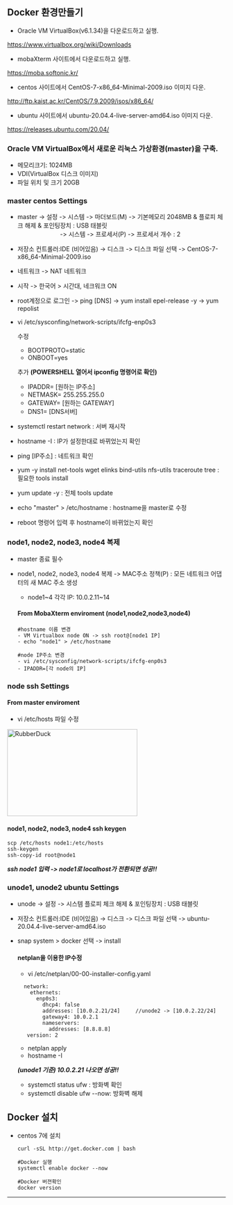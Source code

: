 ## Docker 환경만들기

* Oracle VM VirtualBox(v6.1.34)을 다운로드하고 실행.

https://www.virtualbox.org/wiki/Downloads

* mobaXterm 사이트에서 다운로드하고 실행.

https://moba.softonic.kr/

* centos 사이트에서 CentOS-7-x86_64-Minimal-2009.iso 이미지 다운.

http://ftp.kaist.ac.kr/CentOS/7.9.2009/isos/x86_64/

* ubuntu 사이트에서 	ubuntu-20.04.4-live-server-amd64.iso 이미지 다운.

https://releases.ubuntu.com/20.04/

### Oracle VM VirtualBox에서 새로운 리눅스 가상환경(master)을 구축.
* 메모리크기: 1024MB
* VDI(VirtualBox 디스크 이미지)
* 파일 위치 및 크기 20GB

### master centos Settings
* master -> 설정 -> 시스템 -> 마더보드(M) -> 기본메모리 2048MB & 플로피 체크 해제 & 포인팅장치 : USB 태블릿   
       -> 시스템 -> 프로세서(P) -> 프로세서 개수 : 2
* 저장소 컨트롤러:IDE (비어있음) -> 디스크 -> 디스크 파일 선택 -> CentOS-7-x86_64-Minimal-2009.iso 
* 네트워크 -> NAT 네트워크
* 시작 -> 한국어 > 시간대, 네크워크 ON
* root계정으로 로그인 -> ping [DNS] -> yum install epel-release -y -> yum repolist
* vi /etc/sysconfing/network-scripts/ifcfg-enp0s3
  
  수정
  - BOOTPROTO=static
  - ONBOOT=yes
  
  추가 **(POWERSHELL 열어서 ipconfig 명령어로 확인)**
  - IPADDR= [원하는 IP주소]
  - NETMASK= 255.255.255.0
  - GATEWAY= [원하는 GATEWAY]
  - DNS1= [DNS서버]
* systemctl restart network : 서버 재시작
* hostname -I : IP가 설정한대로 바뀌었는지 확인
* ping [IP주소] : 네트워크 확인
* yum -y install net-tools wget elinks bind-utils nfs-utils traceroute tree : 필요한 tools install
* yum update -y : 전체 tools update
* echo "master" > /etc/hostname : hostname을 master로 수정
* reboot 명령어 입력 후 hostname이 바뀌었는지 확인

### node1, node2, node3, node4 복제
* master 종료 필수
* node1, node2, node3, node4 복제 -> MAC주소 정책(P) : 모든 네트워크 어댑터의 새 MAC 주소 생성

  - node1&#126;4 각각 IP: 10.0.2.11&#126;14   
  #### From MobaXterm enviroment (node1,node2,node3,node4)   
  
      #hostname 이름 변경
      - VM Virtualbox node ON -> ssh root@[node1 IP]
      - echo "node1" > /etc/hostname   
  
      #node IP주소 변경 
      - vi /etc/sysconfig/network-scripts/ifcfg-enp0s3 
      - IPADDR=[각 node의 IP] 
 
 ### node ssh Settings
 #### From master enviroment
 - vi /etc/hosts 파일 수정 
  
 <img src="https://user-images.githubusercontent.com/87213815/178110807-3d8ffdc8-ba49-4e5d-ac79-2a77c0fe66c2.jpg" width="300px" height="200px" title="px(픽셀) 크기 설정" alt="RubberDuck"></img><br/>
 
  #### node1, node2, node3, node4 ssh keygen
  
  ```
  scp /etc/hosts node1:/etc/hosts 
  ssh-keygen
  ssh-copy-id root@node1
  ```
  *****ssh node1 입력 -> node1로 localhost가 전환되면 성공!!*****
  
 ### unode1, unode2 ubuntu Settings
  * unode -> 설정 -> 시스템 플로피 체크 해제 & 포인팅장치 : USB 태블릿
  * 저장소 컨트롤러:IDE (비어있음) -> 디스크 -> 디스크 파일 선택 -> 	ubuntu-20.04.4-live-server-amd64.iso 
  * snap system > docker 선택 -> install
    #### netplan을 이용한 IP수정
    - vi /etc/netplan/00-00-installer-config.yaml
    ```
      network:
        ethernets:
          enp0s3:
            dhcp4: false
            addresses: [10.0.2.21/24]     //unode2 -> [10.0.2.22/24]
            gateway4: 10.0.2.1
            nameservers:
              addresses: [8.8.8.8]
       version: 2
    ```
    - netplan apply
    - hostname -I
    
    *****(unode1 기준) 10.0.2.21 나오면 성공!!*****
    
    - systemctl status ufw : 방화벽 확인
    - systemctl disable ufw --now: 방화벽 해제
    
## Docker 설치
  - centos 7에 설치
    ```
    curl -sSL http://get.docker.com | bash

    #Docker 실행
    systemctl enable docker --now

    #Docker 버젼확인
    docker version
    ```
    
*****
